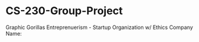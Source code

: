 # CS-230-Group-Project
Graphic Gorillas
Entreprenuerism - Startup Organization w/ Ethics
Company Name: 

